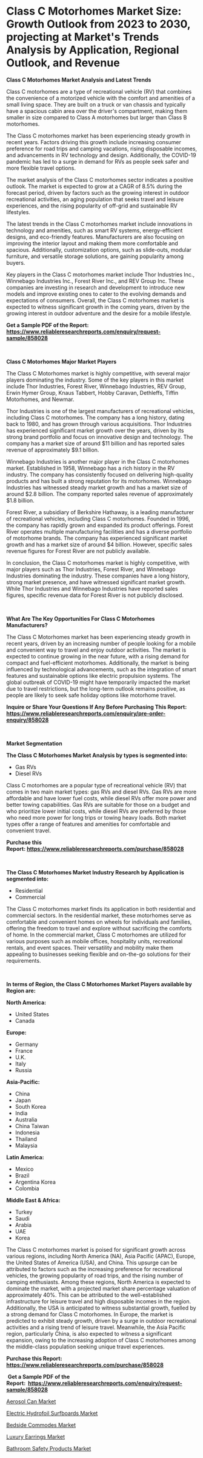 <p><h1>Class C Motorhomes Market Size: Growth Outlook from 2023 to 2030, projecting at Market's Trends Analysis by Application, Regional Outlook, and Revenue</h1></p><p><strong>Class C Motorhomes Market Analysis and Latest Trends</strong></p>
<p><p>Class C motorhomes are a type of recreational vehicle (RV) that combines the convenience of a motorized vehicle with the comfort and amenities of a small living space. They are built on a truck or van chassis and typically have a spacious cabin area over the driver's compartment, making them smaller in size compared to Class A motorhomes but larger than Class B motorhomes.</p><p>The Class C motorhomes market has been experiencing steady growth in recent years. Factors driving this growth include increasing consumer preference for road trips and camping vacations, rising disposable incomes, and advancements in RV technology and design. Additionally, the COVID-19 pandemic has led to a surge in demand for RVs as people seek safer and more flexible travel options.</p><p>The market analysis of the Class C motorhomes sector indicates a positive outlook. The market is expected to grow at a CAGR of 8.5% during the forecast period, driven by factors such as the growing interest in outdoor recreational activities, an aging population that seeks travel and leisure experiences, and the rising popularity of off-grid and sustainable RV lifestyles.</p><p>The latest trends in the Class C motorhomes market include innovations in technology and amenities, such as smart RV systems, energy-efficient designs, and eco-friendly features. Manufacturers are also focusing on improving the interior layout and making them more comfortable and spacious. Additionally, customization options, such as slide-outs, modular furniture, and versatile storage solutions, are gaining popularity among buyers.</p><p>Key players in the Class C motorhomes market include Thor Industries Inc., Winnebago Industries Inc., Forest River Inc., and REV Group Inc. These companies are investing in research and development to introduce new models and improve existing ones to cater to the evolving demands and expectations of consumers. Overall, the Class C motorhomes market is expected to witness significant growth in the coming years, driven by the growing interest in outdoor adventure and the desire for a mobile lifestyle.</p></p>
<p><strong>Get a Sample PDF of the Report:&nbsp; <a href="https://www.reliableresearchreports.com/enquiry/request-sample/858028">https://www.reliableresearchreports.com/enquiry/request-sample/858028</a></strong></p>
<p>&nbsp;</p>
<p><strong>Class C Motorhomes Major Market Players</strong></p>
<p><p>The Class C Motorhomes market is highly competitive, with several major players dominating the industry. Some of the key players in this market include Thor Industries, Forest River, Winnebago Industries, REV Group, Erwin Hymer Group, Knaus Tabbert, Hobby Caravan, Dethleffs, Tiffin Motorhomes, and Newmar.</p><p>Thor Industries is one of the largest manufacturers of recreational vehicles, including Class C motorhomes. The company has a long history, dating back to 1980, and has grown through various acquisitions. Thor Industries has experienced significant market growth over the years, driven by its strong brand portfolio and focus on innovative design and technology. The company has a market size of around $11 billion and has reported sales revenue of approximately $9.1 billion.</p><p>Winnebago Industries is another major player in the Class C motorhomes market. Established in 1958, Winnebago has a rich history in the RV industry. The company has consistently focused on delivering high-quality products and has built a strong reputation for its motorhomes. Winnebago Industries has witnessed steady market growth and has a market size of around $2.8 billion. The company reported sales revenue of approximately $1.8 billion.</p><p>Forest River, a subsidiary of Berkshire Hathaway, is a leading manufacturer of recreational vehicles, including Class C motorhomes. Founded in 1996, the company has rapidly grown and expanded its product offerings. Forest River operates multiple manufacturing facilities and has a diverse portfolio of motorhome brands. The company has experienced significant market growth and has a market size of around $4 billion. However, specific sales revenue figures for Forest River are not publicly available.</p><p>In conclusion, the Class C motorhomes market is highly competitive, with major players such as Thor Industries, Forest River, and Winnebago Industries dominating the industry. These companies have a long history, strong market presence, and have witnessed significant market growth. While Thor Industries and Winnebago Industries have reported sales figures, specific revenue data for Forest River is not publicly disclosed.</p></p>
<p>&nbsp;</p>
<p><strong>What Are The Key Opportunities For Class C Motorhomes Manufacturers?</strong></p>
<p><p>The Class C Motorhomes market has been experiencing steady growth in recent years, driven by an increasing number of people looking for a mobile and convenient way to travel and enjoy outdoor activities. The market is expected to continue growing in the near future, with a rising demand for compact and fuel-efficient motorhomes. Additionally, the market is being influenced by technological advancements, such as the integration of smart features and sustainable options like electric propulsion systems. The global outbreak of COVID-19 might have temporarily impacted the market due to travel restrictions, but the long-term outlook remains positive, as people are likely to seek safe holiday options like motorhome travel.</p></p>
<p><strong>Inquire or Share Your Questions If Any Before Purchasing This Report: <a href="https://www.reliableresearchreports.com/enquiry/pre-order-enquiry/858028">https://www.reliableresearchreports.com/enquiry/pre-order-enquiry/858028</a></strong></p>
<p>&nbsp;</p>
<p><strong>Market Segmentation</strong></p>
<p><strong>The Class C Motorhomes Market Analysis by types is segmented into:</strong></p>
<p><ul><li>Gas RVs</li><li>Diesel RVs</li></ul></p>
<p><p>Class C motorhomes are a popular type of recreational vehicle (RV) that comes in two main market types: gas RVs and diesel RVs. Gas RVs are more affordable and have lower fuel costs, while diesel RVs offer more power and better towing capabilities. Gas RVs are suitable for those on a budget and who prioritize lower initial costs, while diesel RVs are preferred by those who need more power for long trips or towing heavy loads. Both market types offer a range of features and amenities for comfortable and convenient travel.</p></p>
<p><strong>Purchase this Report:&nbsp;<a href="https://www.reliableresearchreports.com/purchase/858028">https://www.reliableresearchreports.com/purchase/858028</a></strong></p>
<p>&nbsp;</p>
<p><strong>The Class C Motorhomes Market Industry Research by Application is segmented into:</strong></p>
<p><ul><li>Residential</li><li>Commercial</li></ul></p>
<p><p>The Class C motorhomes market finds its application in both residential and commercial sectors. In the residential market, these motorhomes serve as comfortable and convenient homes on wheels for individuals and families, offering the freedom to travel and explore without sacrificing the comforts of home. In the commercial market, Class C motorhomes are utilized for various purposes such as mobile offices, hospitality units, recreational rentals, and event spaces. Their versatility and mobility make them appealing to businesses seeking flexible and on-the-go solutions for their requirements.</p></p>
<p>&nbsp;</p>
<p><strong>In terms of Region, the Class C Motorhomes Market Players available by Region are:</strong></p>
<p>
    <p> <strong> North America: </strong>
        <ul>
            <li>United States</li>
            <li>Canada</li>
        </ul>
        </p> 
    <p> <strong> Europe: </strong>
        <ul>
            <li>Germany</li>
            <li>France</li>
            <li>U.K.</li>
            <li>Italy</li>
            <li>Russia</li>
        </ul>
        </p> 
    <p> <strong> Asia-Pacific: </strong>
        <ul>
            <li>China</li>
            <li>Japan</li>
            <li>South Korea</li>
            <li>India</li>
            <li>Australia</li>
            <li>China Taiwan</li>
            <li>Indonesia</li>
            <li>Thailand</li>
            <li>Malaysia</li>
        </ul>
        </p> 
    <p> <strong> Latin America: </strong>
        <ul>
            <li>Mexico</li>
            <li>Brazil</li>
            <li>Argentina Korea</li>
            <li>Colombia</li>
        </ul>
        </p> 
    <p> <strong> Middle East & Africa: </strong>
        <ul>
            <li>Turkey</li>
            <li>Saudi</li>
            <li>Arabia</li>
            <li>UAE</li>
            <li>Korea</li>
        </ul>
    </p>
    </p>
<p><p>The Class C motorhomes market is poised for significant growth across various regions, including North America (NA), Asia Pacific (APAC), Europe, the United States of America (USA), and China. This upsurge can be attributed to factors such as the increasing preference for recreational vehicles, the growing popularity of road trips, and the rising number of camping enthusiasts. Among these regions, North America is expected to dominate the market, with a projected market share percentage valuation of approximately 40%. This can be attributed to the well-established infrastructure for leisure travel and high disposable incomes in the region. Additionally, the USA is anticipated to witness substantial growth, fuelled by a strong demand for Class C motorhomes. In Europe, the market is predicted to exhibit steady growth, driven by a surge in outdoor recreational activities and a rising trend of leisure travel. Meanwhile, the Asia Pacific region, particularly China, is also expected to witness a significant expansion, owing to the increasing adoption of Class C motorhomes among the middle-class population seeking unique travel experiences.</p></p>
<p><strong>Purchase this Report: <a href="https://www.reliableresearchreports.com/purchase/858028">https://www.reliableresearchreports.com/purchase/858028</a></strong></p>
<p>&nbsp;<strong>Get a Sample PDF of the Report:&nbsp;&nbsp;<a href="https://www.reliableresearchreports.com/enquiry/request-sample/858028">https://www.reliableresearchreports.com/enquiry/request-sample/858028</a></strong></p>
<p><strong></strong></p>
<p><p><a href="https://medium.com/@beaublock2023/aerosol-can-market-size-and-market-trends-complete-industry-overview-2023-to-2030-fbc78592247a">Aerosol Can Market</a></p><p><a href="https://medium.com/@rogerking1949/electric-hydrofoil-surfboards-market-insights-into-market-cagr-market-trends-and-growth-1ba4f32dd843">Electric Hydrofoil Surfboards Market</a></p><p><a href="https://medium.com/@deronwisoky1977/bedside-commodes-market-exploring-market-share-market-trends-and-future-growth-1fcc4da67d6a">Bedside Commodes Market</a></p><p><a href="https://medium.com/@ulicesweber/luxury-earrings-market-outlook-industry-overview-and-forecast-2023-to-2030-6281b9f21c13">Luxury Earrings Market</a></p><p><a href="https://medium.com/@jackybrekke/bathroom-safety-products-market-furnishes-information-on-market-share-market-trends-and-market-de39db912541">Bathroom Safety Products Market</a></p></p>